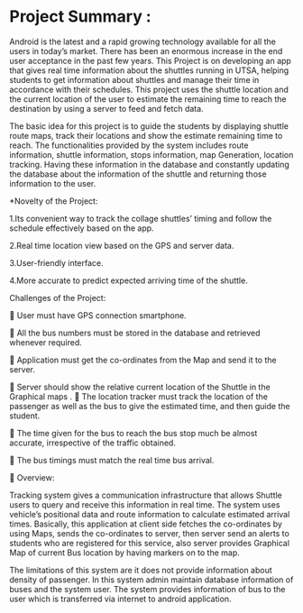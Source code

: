 # Project Summary :

Android is the latest and a rapid growing technology available for all the users in today’s market. There has been an enormous increase in the end user acceptance in the past few years. This Project is on developing an app that gives real time information about the shuttles running in UTSA, helping students to get information about shuttles and manage their time in accordance with their schedules. This project uses the shuttle location and the current location of the user to estimate the remaining time to reach the destination by using a server to feed and fetch data. 
    	
The basic idea for this project is to guide the students by displaying shuttle route maps, track their locations and show the estimate remaining time to reach. The functionalities provided by the system includes route information, shuttle information, stops information, map Generation, location tracking. Having these information in the database and constantly updating the database about the information of the shuttle and returning those information to the user.

*Novelty of the Project:

1.Its convenient way to track the collage shuttles’ timing and follow the schedule effectively based on the app.

2.Real time location view based on the GPS and server data.

3.User-friendly interface.

4.More accurate to predict expected arriving time of the shuttle.


Challenges of the Project:

	User must have GPS connection smartphone.

	All the bus numbers must be stored in the database and retrieved whenever required.

	Application must get the co-ordinates from the Map and send it to the server.

	Server should show the relative current location of the Shuttle in the Graphical maps
. 
	The location tracker must track the location of the passenger as well as the bus to give the estimated time, and then guide the
student.

	The time given for the bus to reach the bus stop much be almost accurate, irrespective of the traffic obtained.

	The bus timings must match the real time bus arrival.


	Overview:

Tracking system gives a communication infrastructure that allows Shuttle users to query and receive this information in real time. 
The system uses vehicle’s positional data and route information to calculate estimated arrival times. Basically, this application at client side fetches the co-ordinates by using Maps, sends the co-ordinates to server, then server send an alerts to students who are registered for this service, also server provides Graphical Map of current Bus location by having markers on to the map.


The limitations of this system are it does not provide information about density of passenger. In this system admin maintain database information of buses and the system user. The system provides information of bus to the user which is transferred via internet to android application.
